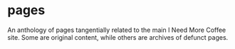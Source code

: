 # pages
An anthology of pages tangentially related to the main I Need More Coffee site. Some are original content, while others are archives of defunct pages.
